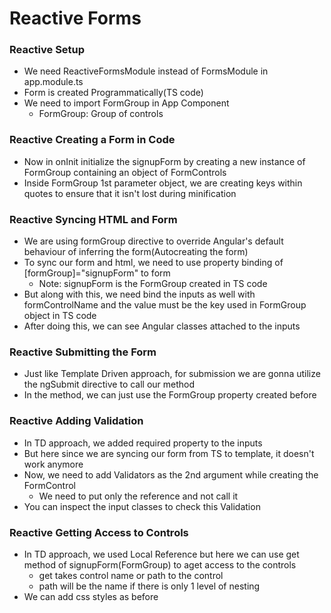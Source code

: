# Reactive Forms

### Reactive Setup

* We need ReactiveFormsModule instead of FormsModule in app.module.ts
* Form is created Programmatically(TS code)
* We need to import FormGroup in App Component
  * FormGroup: Group of controls

### Reactive Creating a Form in Code

* Now in onInit initialize the signupForm by creating a new instance of FormGroup containing an object of FormControls
* Inside FormGroup 1st parameter object, we are creating keys within quotes to ensure that it isn't lost during minification

### Reactive Syncing HTML and Form

* We are using formGroup directive to override Angular's default behaviour of inferring the form(Autocreating the form)
* To sync our form and html, we need to use property binding of [formGroup]="signupForm" to form
  * Note: signupForm is the FormGroup created in TS code
* But along with this, we need bind the inputs as well with formControlName and the value must be the key used in FormGroup object in TS code
* After doing this, we can see Angular classes attached to the inputs

### Reactive Submitting the Form

* Just like Template Driven approach, for submission we are gonna utilize the ngSubmit directive to call our method
* In the method, we can just use the FormGroup property created before

### Reactive Adding Validation

* In TD approach, we added required property to the inputs
* But here since we are syncing our form from TS to template, it doesn't work anymore
* Now, we need to add Validators as the 2nd argument while creating the FormControl
  * We need to put only the reference and not call it
* You can inspect the input classes to check this Validation

### Reactive Getting Access to Controls

* In TD approach, we used Local Reference but here we can use get method of signupForm(FormGroup) to aget access to the controls
  * get takes control name or path to the control
  * path will be the name if there is only 1 level of nesting
* We can add css styles as before